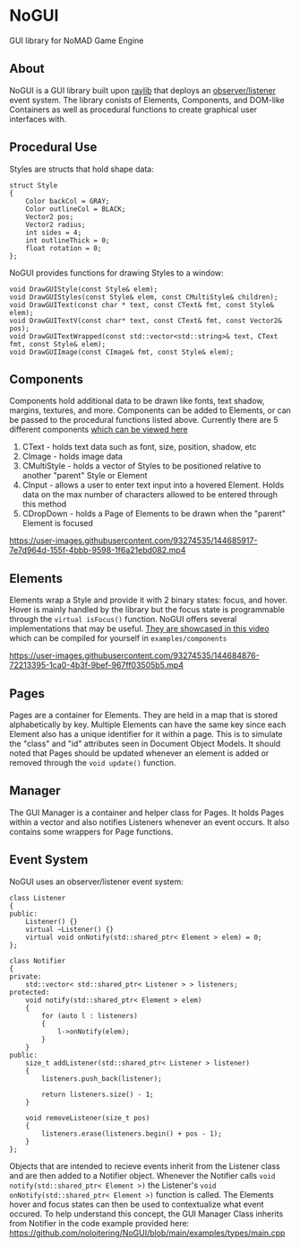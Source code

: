 # NoGUI
 GUI library for NoMAD Game Engine
## About
NoGUI is a GUI library built upon [raylib](https://github.com/raysan5/raylib) that deploys an [observer/listener](https://gameprogrammingpatterns.com/observer.html) event system. The library conists of Elements, Components, and DOM-like Containers as well as procedural functions to create graphical user interfaces with.
## Procedural Use
Styles are structs that hold shape data:
```
struct Style
{
    Color backCol = GRAY;
    Color outlineCol = BLACK;
    Vector2 pos;
    Vector2 radius;
    int sides = 4;
    int outlineThick = 0;
    float rotation = 0;
};
```
NoGUI provides functions for drawing Styles to a window:
```
void DrawGUIStyle(const Style& elem);
void DrawGUIStyles(const Style& elem, const CMultiStyle& children);
void DrawGUIText(const char * text, const CText& fmt, const Style& elem);
void DrawGUITextV(const char* text, const CText& fmt, const Vector2& pos);
void DrawGUITextWrapped(const std::vector<std::string>& text, CText fmt, const Style& elem);
void DrawGUIImage(const CImage& fmt, const Style& elem);
```
## Components
Components hold additional data to be drawn like fonts, text shadow, margins, textures, and more. Components can be added to Elements, or can be passed to the procedural functions listed above. Currently there are 5 different components [which can be viewed here](https://twitter.com/NoLoStudios/status/1462439012984139778)
1) CText - holds text data such as font, size, position, shadow, etc
2) CImage - holds image data
3) CMultiStyle - holds a vector of Styles to be positioned relative to another "parent" Style or Element
4) CInput - allows a user to enter text input into a hovered Element. Holds data on the max number of characters allowed to be entered through this method
5) CDropDown - holds a Page of Elements to be drawn when the "parent" Element is focused

https://user-images.githubusercontent.com/93274535/144685917-7e7d964d-155f-4bbb-9598-1f6a21ebd082.mp4

## Elements
Elements wrap a Style and provide it with 2 binary states: focus, and hover. Hover is mainly handled by the library but the focus state is programmable through the `virtual isFocus()` function. NoGUI offers several implementations that may be useful. [They are showcased in this video](https://twitter.com/NoLoStudios/status/1462439012984139778) which can be compiled for yourself in `examples/components`

https://user-images.githubusercontent.com/93274535/144684876-72213395-1ca0-4b3f-9bef-967ff03505b5.mp4

## Pages
Pages are a container for Elements. They are held in a map that is stored alphabetically by key. Multiple Elements can have the same key since each Element also has a unique identifier for it within a page. This is to simulate the "class" and "id" attributes seen in Document Object Models. It should noted that Pages should be updated whenever an element is added or removed through the `void update()` function.
## Manager
The GUI Manager is a container and helper class for Pages. It holds Pages within a vector and also notifies Listeners whenever an event occurs. It also contains some wrappers for Page functions.
## Event System
NoGUI uses an observer/listener event system:
```
class Listener
{
public:
	Listener() {}
	virtual ~Listener() {}
	virtual void onNotify(std::shared_ptr< Element > elem) = 0;
};

class Notifier
{
private:
	std::vector< std::shared_ptr< Listener > > listeners;
protected:
	void notify(std::shared_ptr< Element > elem)
	{	
		for (auto l : listeners)
		{
			l->onNotify(elem);
		}
	}
public:
	size_t addListener(std::shared_ptr< Listener > listener)
	{
		listeners.push_back(listener);
	
		return listeners.size() - 1;
	}
	
	void removeListener(size_t pos)
	{
		listeners.erase(listeners.begin() + pos - 1);
	}
};
```
Objects that are intended to recieve events inherit from the Listener class and are then added to a Notifier object. Whenever the Notifier calls `void notify(std::shared_ptr< Element >)` the Listener's `void onNotify(std::shared_ptr< Element >)` function is called. The Elements hover and focus states can then be used to contextualize what event occured. To help understand this concept, the GUI Manager Class inherits from Notifier in the code example provided here: https://github.com/noloitering/NoGUI/blob/main/examples/types/main.cpp 
